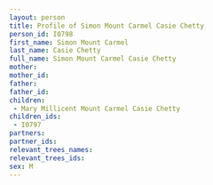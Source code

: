 ```yaml
---
layout: person
title: Profile of Simon Mount Carmel Casie Chetty
person_id: I0798
first_name: Simon Mount Carmel
last_name: Casie Chetty
full_name: Simon Mount Carmel Casie Chetty
mother: 
mother_id: 
father: 
father_id: 
children:
 - Mary Millicent Mount Carmel Casie Chetty
children_ids:
 - I0797
partners:
partner_ids:
relevant_trees_names:
relevant_trees_ids:
sex: M
---
```


